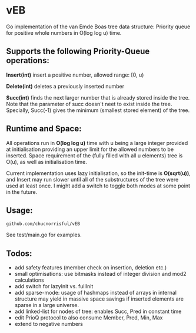 # vEB
Go implementation of the van Emde Boas tree data structure: Priority queue for positive whole numbers in O(log log u) time.

## Supports the following Priority-Queue operations:

**Insert(int)** insert a positive number, allowed range: [0, u)

**Delete(int)** deletes a previously inserted number

**Succ(int)** finds the next larger number that is already stored inside the tree. Note that the parameter of succ doesn't neet to exist inside the tree. Specially, Succ(-1) gives the minimum (smallest stored element) of the tree.

## Runtime and Space:

All operations run in **O(log log u)** time with u being a large integer provided at initialisation providing an upper limit for the allowed numbers to be inserted.
Space requirement of the (fully filled with all u elements) tree is O(u), as well as initialisation time.

Current implementation uses lazy initialisation, so the init-time is **O(sqrt(u))**, and Insert may run slower until all of the substructures of the tree were used at least once. I might add a switch to toggle both modes at some point in the future.

## Usage:

```
github.com/chucnorrisful/vEB
```

See test/main.go for examples.

## Todos:

- add safety features (member check on insertion, deletion etc.)
- small optimisations: use bitmasks instead of integer division and mod2 calculations
- add switch for lazyInit vs. fullInit
- add sparse-mode: usage of hashmaps instead of arrays in internal structure may yield in massive space savings if inserted elements are sparse in a large universe.
- add linked-list for nodes of tree: enables Succ, Pred in constant time
- edit PrioQ protocol to also consume Member, Pred, Min, Max
- extend to negative numbers
